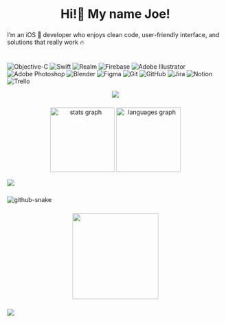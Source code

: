 <h1 align="center">Hi!👋 My name Joe!</h1>

###
I’m an iOS 🍏 developer who enjoys clean code, user-friendly interface, and solutions that really work 🔥

<!--  List  -->
# 
![Objective-C](https://img.shields.io/badge/OBJECTIVE--C-%233A95E3.svg?style=for-the-badge&logo=apple&logoColor=white) ![Swift](https://img.shields.io/badge/swift-F54A2A?style=for-the-badge&logo=swift&logoColor=white) ![Realm](https://img.shields.io/badge/Realm-39477F?style=for-the-badge&logo=realm&logoColor=white) ![Firebase](https://img.shields.io/badge/firebase-a08021?style=for-the-badge&logo=firebase&logoColor=ffcd34) ![Adobe Illustrator](https://img.shields.io/badge/adobe%20illustrator-%23FF9A00.svg?style=for-the-badge&logo=adobe%20illustrator&logoColor=white) ![Adobe Photoshop](https://img.shields.io/badge/adobe%20photoshop-%2331A8FF.svg?style=for-the-badge&logo=adobe%20photoshop&logoColor=white) ![Blender](https://img.shields.io/badge/blender-%23F5792A.svg?style=for-the-badge&logo=blender&logoColor=white) ![Figma](https://img.shields.io/badge/figma-%23F24E1E.svg?style=for-the-badge&logo=figma&logoColor=white) ![Git](https://img.shields.io/badge/git-%23F05033.svg?style=for-the-badge&logo=git&logoColor=white) ![GitHub](https://img.shields.io/badge/github-%23121011.svg?style=for-the-badge&logo=github&logoColor=white) ![Jira](https://img.shields.io/badge/jira-%230A0FFF.svg?style=for-the-badge&logo=jira&logoColor=white) ![Notion](https://img.shields.io/badge/Notion-%23000000.svg?style=for-the-badge&logo=notion&logoColor=white) ![Trello](https://img.shields.io/badge/Trello-%23026AA7.svg?style=for-the-badge&logo=Trello&logoColor=white)

<!--  Profile counter  -->

<div align="center">
  <img src="https://profile-counter.glitch.me/LetTheBeLight/count.svg?"  />
</div>

###

<!--  Git Status  -->

<div align="center">
  <img src="https://github-readme-stats.vercel.app/api?username=tobiasmeyhoefer&hide_title=false&hide_rank=false&show_icons=true&include_all_commits=true&count_private=true&disable_animations=false&theme=dark&locale=en&hide_border=false" height="150" alt="stats graph"  />
  <img src="https://github-readme-stats.vercel.app/api/top-langs?username=LetTheBeLight&locale=en&hide_title=false&layout=compact&card_width=320&langs_count=5&theme=dark&hide_border=false" height="150" alt="languages graph"  />
</div>


<!--  Visitors Status  -->

[![](https://visitcount.itsvg.in/api?id=LetTheBeLight&icon=2&color=8)](https://visitcount.itsvg.in)

<!--  Snake  -->
###

<picture>
  <source media="(prefers-color-scheme: dark)" srcset="https://raw.githubusercontent.com/tobiasmeyhoefer/tobiasmeyhoefer/output/github-snake-dark.svg" />
  <source media="(prefers-color-scheme: light)" srcset="https://raw.githubusercontent.com/tobiasmeyhoefer/tobiasmeyhoefer/output/github-snake.svg" />
  <img alt="github-snake" src="https://raw.githubusercontent.com/tobiasmeyhoefer/tobiasmeyhoefer/output/github-snake.svg" />
</picture>

<!--  Gif  -->

###

<div align="center">
  <img height="200" src="https://steamuserimages-a.akamaihd.net/ugc/1622975225910477675/FECA748191A0FE6280451F453E3429CBCB3EAC7C/?imw=512&&ima=fit&impolicy=Letterbox&imcolor=%23000000&letterbox=false"  />
</div>

<!--  

<div align="center">
  <img height="200" src="https://mir-s3-cdn-cf.behance.net/project_modules/1400_opt_1/9a38e763393359.5aafa2d7c8f3f.gif"  />
</div>

###

<div align="center">
  <img height="200" src="https://steamuserimages-a.akamaihd.net/ugc/786352192198306217/63E8DAED54ED74A834762A7DE9533AF8D7208418/?imw=512&amp;imh=288&amp;ima=fit&amp;impolicy=Letterbox&amp;imcolor=%23000000&amp;letterbox=true"  />
</div> 

-->

<!--  Dev Quote  -->
<!-- 
### 


![](https://quotes-github-readme.vercel.app/api?type=horizontal&theme=dark) 
-->

###


![](https://github-profile-trophy.vercel.app/?username=tobiasmeyhoefer&theme=radical&no-frame=false&no-bg=true&margin-w=4)

###
